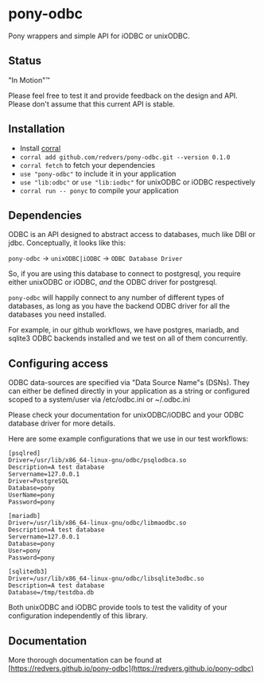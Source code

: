 # pony-odbc

Pony wrappers and simple API for iODBC or unixODBC.

## Status

"In Motion"™

Please feel free to test it and provide feedback on the design and API.
Please don't assume that this current API is stable.

## Installation

* Install [corral](https://github.com/ponylang/corral)
* `corral add github.com/redvers/pony-odbc.git --version 0.1.0`
* `corral fetch` to fetch your dependencies
* `use "pony-odbc"` to include it in your application
* `use "lib:odbc"` or `use "lib:iodbc"` for unixODBC or iODBC respectively
* `corral run -- ponyc` to compile your application

## Dependencies

ODBC is an API designed to abstract access to databases, much like DBI or
jdbc. Conceptually, it looks like this:

`pony-odbc` → `unixODBC|iODBC` → `ODBC Database Driver`

So, if you are using this database to connect to postgresql, you require
either unixODBC or iODBC, *and* the ODBC driver for postgresql.

`pony-odbc` will happily connect to any number of different types of
databases, as long as you have the backend ODBC driver for all the
databases you need installed.

For example, in our github workflows, we have postgres, mariadb, and
sqlite3 ODBC backends installed and we test on all of them concurrently.

## Configuring access

ODBC data-sources are specified via "Data Source Name"s (DSNs). They
can either be defined directly in your application as a string or
configured scoped to a system/user via /etc/odbc.ini or ~/.odbc.ini

Please check your documentation for unixODBC/iODBC and your ODBC
database driver for more details.

Here are some example configurations that we use in our test
workflows:

```quote
[psqlred]
Driver=/usr/lib/x86_64-linux-gnu/odbc/psqlodbca.so
Description=A test database
Servername=127.0.0.1
Driver=PostgreSQL
Database=pony
UserName=pony
Password=pony

[mariadb]
Driver=/usr/lib/x86_64-linux-gnu/odbc/libmaodbc.so
Description=A test database
Servername=127.0.0.1
Database=pony
User=pony
Password=pony

[sqlitedb3]
Driver=/usr/lib/x86_64-linux-gnu/odbc/libsqlite3odbc.so
Description=A test database
Database=/tmp/testdba.db
```

Both unixODBC and iODBC provide tools to test the validity of your
configuration independently of this library.

## Documentation

More thorough documentation can be found at [https://redvers.github.io/pony-odbc](https://redvers.github.io/pony-odbc)

